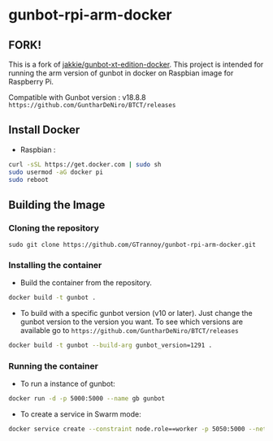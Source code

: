 # gunbot-rpi-arm-docker

## FORK!
This is a fork of [jakkie/gunbot-xt-edition-docker](https://github.com/jakkie/gunbot-xt-edition-docker). This project is intended for running the arm version of gunbot in docker on Raspbian image for Raspberry Pi.

Compatible with Gunbot version : v18.8.8
`https://github.com/GuntharDeNiro/BTCT/releases`

## Install Docker

- Raspbian :
```bash
curl -sSL https://get.docker.com | sudo sh
sudo usermod -aG docker pi
sudo reboot
```

## Building the Image

### Cloning the repository

`sudo git clone https://github.com/GTrannoy/gunbot-rpi-arm-docker.git`

### Installing the container

- Build the container from the repository.

```bash
docker build -t gunbot .
```

- To build with a specific gunbot version (v10 or later). Just change the gunbot version to the version you want. To see which versions are available go to `https://github.com/GuntharDeNiro/BTCT/releases`

```bash
docker build -t gunbot --build-arg gunbot_version=1291 .
```

### Running the container

- To run a instance of gunbot:

```bash
docker run -d -p 5000:5000 --name gb gunbot
```
- To create a service in Swarm mode:

```bash
docker service create --constraint node.role==worker -p 5050:5000 --network=networkpi --name gunbot --mount type=volume,source=~pi/gunbot_cfg/config.js,destination=/app/config.js gunbot
```

